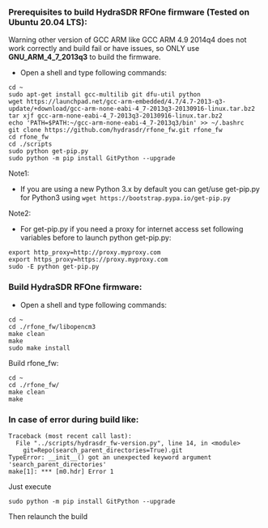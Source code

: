 ### Prerequisites to build HydraSDR RFOne firmware (Tested on Ubuntu 20.04 LTS):

Warning other version of GCC ARM like GCC ARM 4.9 2014q4 does not work correctly and build fail or have issues, so ONLY use **GNU_ARM_4_7_2013q3** to build the firmware.

* Open a shell and type following commands:

```
cd ~
sudo apt-get install gcc-multilib git dfu-util python
wget https://launchpad.net/gcc-arm-embedded/4.7/4.7-2013-q3-update/+download/gcc-arm-none-eabi-4_7-2013q3-20130916-linux.tar.bz2
tar xjf gcc-arm-none-eabi-4_7-2013q3-20130916-linux.tar.bz2
echo 'PATH=$PATH:~/gcc-arm-none-eabi-4_7-2013q3/bin' >> ~/.bashrc
git clone https://github.com/hydrasdr/rfone_fw.git rfone_fw
cd rfone_fw
cd ./scripts
sudo python get-pip.py
sudo python -m pip install GitPython --upgrade
```
Note1:
* If you are using a new Python 3.x by default you can get/use get-pip.py for Python3 using `wget https://bootstrap.pypa.io/get-pip.py`

Note2:
* For get-pip.py if you need a proxy for internet access set following variables before to launch
python get-pip.py:
```
export http_proxy=http://proxy.myproxy.com
export https_proxy=https://proxy.myproxy.com
sudo -E python get-pip.py
```

### Build HydraSDR RFOne firmware:

* Open a shell and type following commands:
```
cd ~
cd ./rfone_fw/libopencm3
make clean
make
sudo make install
```

Build rfone_fw:
```
cd ~
cd ./rfone_fw/
make clean
make
```

### In case of error during build like:
```
Traceback (most recent call last):
  File "../scripts/hydrasdr_fw-version.py", line 14, in <module>
    git=Repo(search_parent_directories=True).git
TypeError: __init__() got an unexpected keyword argument 'search_parent_directories'
make[1]: *** [m0.hdr] Error 1
```
Just execute
```
sudo python -m pip install GitPython --upgrade
```
Then relaunch the build
